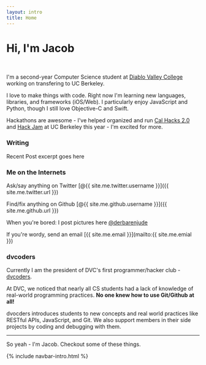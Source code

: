 ```yaml
---
layout: intro
title: Home
---
```

# Hi, I'm Jacob

<br>

I'm a second-year Computer Science student at [Diablo Valley College](https://en.wikipedia.org/wiki/Diablo_Valley_College) working on transfering to UC Berkeley. 

I love to make things with code. Right now I'm learning new languages, libraries, and frameworks (iOS/Web). I particularly enjoy JavaScript and Python, though I still love Objective-C and Swift.

Hackathons are awesome - I've helped organized and run [Cal Hacks 2.0](https://calhacks.io) and [Hack Jam](http://hackjam.io) at UC Berkeley this year - I'm excited for more.

### Writing

Recent Post excerpt goes here

### Me on the Internets

Ask/say anything on Twitter [@{{ site.me.twitter.username }}]({{ site.me.twitter.url }})

Find/fix anything on Github [@{{ site.me.github.username }}]({{ site.me.github.url }})

When you're bored: I post pictures here [@derbarenjude](https://instagram.com/derbarenjude)

If you're wordy, send an email [{{ site.me.email }}](mailto:{{ site.me.emial }})

### dvcoders

Currently I am the president of DVC's first programmer/hacker club - [dvcoders](https://dvcoders.com).

At DVC, we noticed that nearly all CS students had a lack of knowledge of real-world programming practices. **No one knew how to use Git/Github at all!**

dvocders introduces students to new concepts and real world practices like RESTful APIs, JavaScript, and Git. We also support members in their side projects by coding and debugging with them.

---

So yeah - I'm Jacob. Checkout some of these things.

{% include navbar-intro.html %}